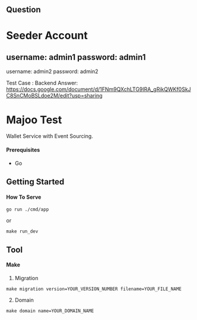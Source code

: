 ## Question

# Seeder Account
username: admin1
password: admin1
-
username: admin2
password: admin2

Test Case : Backend
Answer: https://docs.google.com/document/d/1FNm9QXchLTG9IRA_gRikQWKf0SkJC8SnCMoBSLdoe2M/edit?usp=sharing

# Majoo Test
Wallet Service with Event Sourcing.

#### Prerequisites
- Go

## Getting Started
#### How To Serve
```shell script
go run ./cmd/app
```
or
```shell script
make run_dev
```

## Tool
#### Make
1. Migration
```shell script
make migration version=YOUR_VERSION_NUMBER filename=YOUR_FILE_NAME
```
2. Domain
```shell script
make domain name=YOUR_DOMAIN_NAME
```